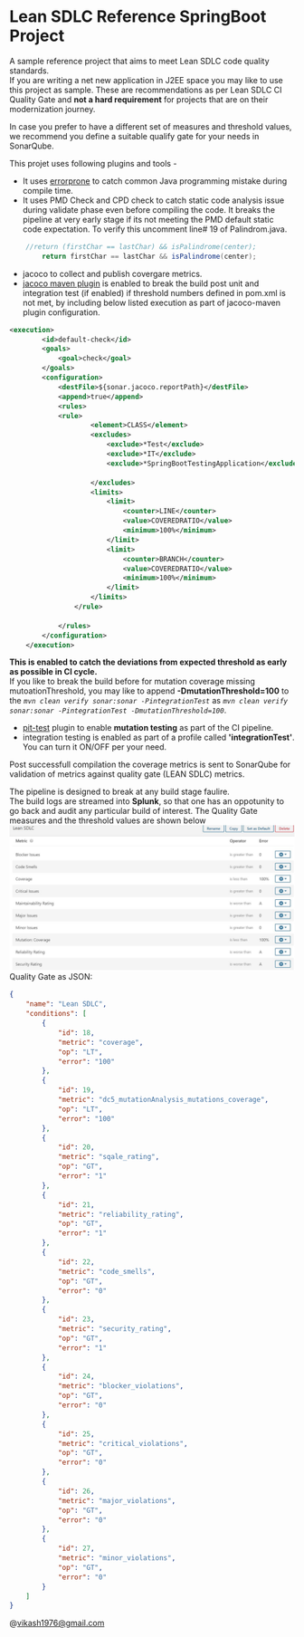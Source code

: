 # Lean SDLC Reference SpringBoot Project

A sample reference project that aims to meet Lean SDLC code quality standards.  
If you are writing a net new application in J2EE space you may like to use this project as sample.
These are recommendations as per Lean SDLC CI Quality Gate and **not a hard requirement** for projects that are on their modernization journey.

In case you prefer to have a different set of measures and threshold values, we recommend you  define a suitable qualify gate for your needs in SonarQube.

This projet uses following plugins and tools - 
-	It uses [errorprone](https://github.com/google/error-prone/) to catch common Java programming mistake during compile time.
-	It uses PMD Check and CPD check to catch static code analysis issue during validate phase even before compiling the code. It breaks the pipeline at very early stage if its not meeting the PMD default static code expectation. To verify this uncomment line# 19 of Palindrom.java.
```java
	//return (firstChar == lastChar) && isPalindrome(center);
    	return firstChar == lastChar && isPalindrome(center);
```
-	jacoco to collect and publish covergare metrics.
-	[jacoco maven plugin](https://www.eclemma.org/jacoco/trunk/doc/maven.html) is enabled to break the build post unit and integration test (if enabled) if threshold numbers defined in pom.xml is not met, by including below listed execution as part of jacoco-maven plugin configuration.
```xml
<execution>
		<id>default-check</id>
		<goals>
			<goal>check</goal>
		</goals>
		<configuration>
			<destFile>${sonar.jacoco.reportPath}</destFile>
			<append>true</append>
			<rules>
			<rule>
					<element>CLASS</element>
					<excludes>
						<exclude>*Test</exclude>
						<exclude>*IT</exclude>
						<exclude>*SpringBootTestingApplication</exclude>
						
					</excludes>
					<limits>
						<limit>
							<counter>LINE</counter>
							<value>COVEREDRATIO</value>
							<minimum>100%</minimum>
						</limit>
						<limit>
							<counter>BRANCH</counter>
							<value>COVEREDRATIO</value>
							<minimum>100%</minimum>
						</limit>
					</limits>
				</rule>
				
			</rules>
		</configuration>
	</execution>

```
**This is enabled to catch the deviations from expected threshold as early as possible in CI cycle.**  
If you like to break the build before for mutation coverage missing mutoationThreshold, you may like to append **-DmutationThreshold=100** to the *`mvn clean verify sonar:sonar -PintegrationTest`* as *`mvn clean verify sonar:sonar -PintegrationTest -DmutationThreshold=100`*.
-	[pit-test](https://pitest.org/quickstart/maven/) plugin to enable **mutation testing** as part of the CI pipeline.
-	integration testing is enabled as part of a profile called **'integrationTest'**. You can turn it ON/OFF per your need.

Post successfull compilation the coverage metrics is sent to SonarQube for validation of metrics against quality gate (LEAN SDLC) metrics.

The pipeline is designed to break at any build stage faulire.  
The build logs are streamed into **Splunk**, so that one has an oppotunity to go back and audit any particular build of interest.
The Quality Gate measures and the threshold values are shown below ![Quality Gate](/src/main/resources/Lean_SDLC_QG.JPG)  
Quality Gate as JSON:
``` json
{
	"name": "Lean SDLC",
	"conditions": [
		{
			"id": 18,
			"metric": "coverage",
			"op": "LT",
			"error": "100"
		},
		{
			"id": 19,
			"metric": "dc5_mutationAnalysis_mutations_coverage",
			"op": "LT",
			"error": "100"
		},
		{
			"id": 20,
			"metric": "sqale_rating",
			"op": "GT",
			"error": "1"
		},
		{
			"id": 21,
			"metric": "reliability_rating",
			"op": "GT",
			"error": "1"
		},
		{
			"id": 22,
			"metric": "code_smells",
			"op": "GT",
			"error": "0"
		},
		{
			"id": 23,
			"metric": "security_rating",
			"op": "GT",
			"error": "1"
		},
		{
			"id": 24,
			"metric": "blocker_violations",
			"op": "GT",
			"error": "0"
		},
		{
			"id": 25,
			"metric": "critical_violations",
			"op": "GT",
			"error": "0"
		},
		{
			"id": 26,
			"metric": "major_violations",
			"op": "GT",
			"error": "0"
		},
		{
			"id": 27,
			"metric": "minor_violations",
			"op": "GT",
			"error": "0"
		}
	]
}
```


@vikash1976@gmail.com

